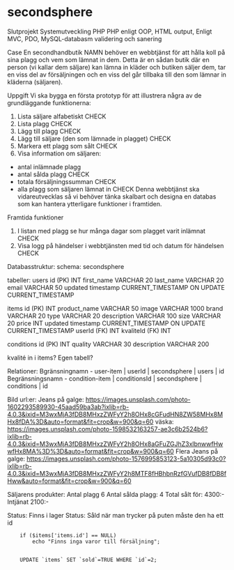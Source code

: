 # secondsphere
Slutprojekt Systemutveckling PHP
PHP enligt OOP, HTML output, Enligt MVC, PDO, MySQL-databasm validering och sanering

Case
En secondhandbutik NAMN behöver en webbtjänst för att hålla koll på sina plagg och vem som lämnat in dem. Detta är en sådan butik där en person (vi kallar dem säljare) kan lämna in kläder och butiken säljer dem, tar en viss del av försäljningen och en viss del går tillbaka till den som lämnar in kläderna (säljaren).

Uppgift
Vi ska bygga en första prototyp för att illustrera några av de grundläggande funktionerna:
1. Lista säljare alfabetiskt CHECK
2. Lista plagg CHECK
3. Lägg till plagg CHECK
4. Lägg till säljare (den som lämnade in plagget) CHECK
5. Markera ett plagg som sålt CHECK
6. Visa information om säljaren:
- antal inlämnade plagg 
- antal sålda plagg CHECK
- totala försäljningssumman CHECK
- alla plagg som säljaren lämnat in CHECK
Denna webbtjänst ska vidareutvecklas så vi behöver tänka skalbart och designa en databas som kan hantera ytterligare funktioner i framtiden.

Framtida funktioner
1. I listan med plagg se hur många dagar som plagget varit inlämnat CHECK
2. Visa logg på händelser i webbtjänsten med tid och datum för händelsen CHECK

Databasstruktur:
schema: secondsphere

tabeller:
users
id (PK) INT
first_name VARCHAR 20
last_name VARCHAR 20
email VARCHAR 50
updated timestamp CURRENT_TIMESTAMP	ON UPDATE CURRENT_TIMESTAMP

items
id (PK) INT
product_name VARCHAR 50
image VARCHAR 1000
brand VARCHAR 20
type VARCHAR 20
description VARCHAR 100
size VARCHAR 20
price INT
updated timestamp CURRENT_TIMESTAMP ON UPDATE CURRENT_TIMESTAMP
userId (FK) INT
kvaliteId (FK) INT

conditions
id (PK) INT
quality VARCHAR 30
description VARCHAR 200

kvalité in i items? Egen tabell?


Relationer:
Bgränsningnamn - user-item | userId | secondsphere | users | id
Begränsningsnamn - condition-item | conditionsId | secondsphere | conditions | id


Bild url:er:
Jeans på galge: https://images.unsplash.com/photo-1602293589930-45aad59ba3ab?ixlib=rb-4.0.3&ixid=M3wxMjA3fDB8MHxzZWFyY2h8OHx8cGFudHN8ZW58MHx8MHx8fDA%3D&auto=format&fit=crop&w=900&q=60
väska: https://images.unsplash.com/photo-1598532163257-ae3c6b2524b6?ixlib=rb-4.0.3&ixid=M3wxMjA3fDB8MHxzZWFyY2h8OHx8aGFuZGJhZ3xlbnwwfHwwfHx8MA%3D%3D&auto=format&fit=crop&w=900&q=60
Flera Jeans på galge: https://images.unsplash.com/photo-1576995853123-5a10305d93c0?ixlib=rb-4.0.3&ixid=M3wxMjA3fDB8MHxzZWFyY2h8MTF8fHBhbnRzfGVufDB8fDB8fHww&auto=format&fit=crop&w=900&q=60



Säljarens produkter: Antal plagg 6  Antal sålda plagg: 4
Total sålt för: 4300:- Intjänat 2100:-

Status: Finns i lager
Status: Såld
när man trycker på puten måste den ha ett id


        if ($items['items.id'] == NULL)
            echo "Finns inga varor till försäljning"; 


        UPDATE `items` SET `sold`=TRUE WHERE `id`=2;
